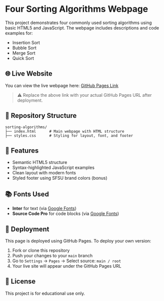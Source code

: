 # Four Sorting Algorithms Webpage

This project demonstrates four commonly used sorting algorithms using basic HTML5 and JavaScript. The webpage includes descriptions and code examples for:

- Insertion Sort
- Bubble Sort
- Merge Sort
- Quick Sort

## 🌐 Live Website

You can view the live webpage here: [GitHub Pages Link](https://your-username.github.io/sorting-algorithms)

> ⚠️ Replace the above link with your actual GitHub Pages URL after deployment.

## 📁 Repository Structure

```
sorting-algorithms/
├── index.html      # Main webpage with HTML structure
├── styles.css      # Styling for layout, font, and footer
```

## 🎨 Features

- Semantic HTML5 structure
- Syntax-highlighted JavaScript examples
- Clean layout with modern fonts
- Styled footer using SFSU brand colors (bonus)

## 📚 Fonts Used

- **Inter** for text (via [Google Fonts](https://fonts.google.com/specimen/Inter))
- **Source Code Pro** for code blocks (via [Google Fonts](https://fonts.google.com/specimen/Source+Code+Pro))

## 🚀 Deployment

This page is deployed using GitHub Pages. To deploy your own version:

1. Fork or clone this repository
2. Push your changes to your `main` branch
3. Go to `Settings` → `Pages` → Select source: `main / root`
4. Your live site will appear under the GitHub Pages URL

## 📜 License

This project is for educational use only.
